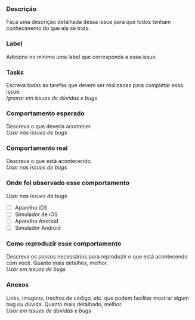### Descrição
Faça uma descrição detalhada dessa issue para que todos tenham conhecimento do que ela se trata.

### Label
Adicione no mínimo uma label que corresponda a essa issue.

### Tasks
Escreva todas as tarefas que devem ser realizadas para completar essa issue.  
_Ignorar em issues de dúvidas e bugs_

### Comportamento esperado
Descreva o que deveria acontecer.  
_Usar nas issues de bugs_

### Comportamento real
Descreva o que está acontecendo.  
_Usar nas issues de bugs_

### Onde foi observado esse comportamento
_Usar nas issues de bugs_

- [ ] Aparelho iOS
- [ ] Simulador de iOS
- [ ] Aparelho Android
- [ ] Simulador Android

### Como reproduzir esse comportamento
Descreva os passos necessários para reproduzir o que está acontecendo com você. Quanto mais detalhes, melhor.  
_Usar em issues de bugs_

### Anexos
Links, imagens, trechos de código, etc. que podem facilitar mostrar algum bug ou dúvida. Quanto mais detalhado, melhor.  
_Usar em issues de dúvidas e bugs_
